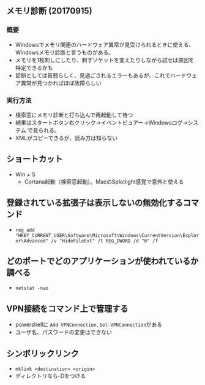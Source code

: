 ## メモリ診断 (20170915)

### 概要
* Windowsでメモリ関連のハードウェア異常が見受けられるときに使える、Windowsメモリ診断と言うものがある。
* メモリを1枚刺しにしたり、刺すソケットを変えたりしながら試せば原因を特定できるかも
* 診断としては貧弱らしく、見過ごされるエラーもあるが、これでハードウェア異常が見つかればほぼ故障らしい

### 実行方法
* 検索窓にメモリ診断と打ち込んで再起動して待つ
* 結果はスタートボタン右クリック→イベントビュアー→Windowsログ→システム で見られる。
* XMLがコピーできるが、読み方は知らない


## ショートカット
* Win + S
    * Cortana起動（検索窓起動）。MacのSplotlight感覚で意外と使える

## 登録されている拡張子は表示しないの無効化するコマンド
* `reg add "HKEY_CURRENT_USER\Software\Microsoft\Windows\CurrentVersion\Explorer\Advanced" /v "HideFileExt" /t REG_DWORD /d "0" /f`

## どのポートでどのアプリケーションが使われているか調べる
* `netstat -nao`

## VPN接続をコマンド上で管理する
* powershellに `Add-VPNConnection`, `Set-VPNConnection`がある
* ユーザ名、パスワードの変更はできない

## シンボリックリンク
* `mklink <destination> <origin>`
* ディレクトリなら-Dをつける
